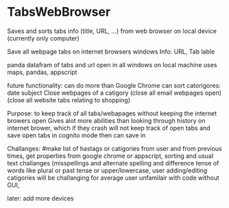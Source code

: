 # TabsWebBrowser
Saves and sorts tabs info (title, URL, ...) from web browser on local device (currently only computer)

Save all webpage tabs on internet browsers windows
	Info: URL, Tab lable

panda datafram of tabs and url open in all windows on local machine
uses maps, pandas, appscript

future functionality:
can do more than Google Chrome
can sort catorigores: date subject
Close webpages of a catigory (close all email webpages open) (close all website tabs relating to shopping)

Purpose: to keep track of all tabs/webapages without keeping the internet browers open
Gives alot more abilities than looking through history on internet brower, which if they crash will not keep track of open tabs
and save open tabs in cognito mode 
then can save in 

Challanges:
	#make list of hastags or catigories from user and from previous times,
  get properties from google chrome or appscript,
  sorting and usual text challanges (misspellings and alternate spelling and difference tense of words like plural or past tense or upper/lowercase,
  user adding/editing catigories will be challanging for average user unfamilair with code without GUI,
  
  later: add more devices 
